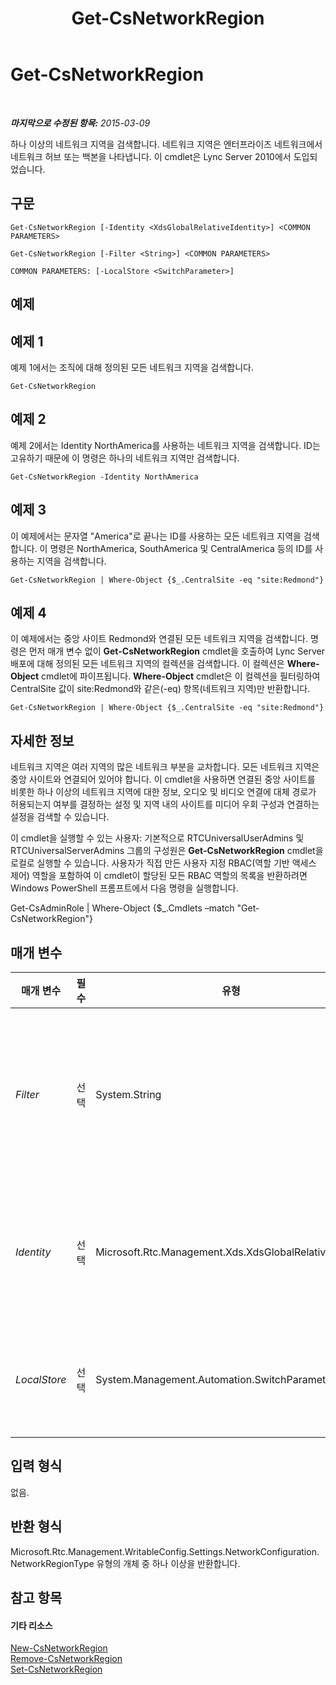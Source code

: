 ﻿---
title: Get-CsNetworkRegion
TOCTitle: Get-CsNetworkRegion
ms:assetid: 5c9eef10-16c1-45f7-ae7b-2bee0965b421
ms:mtpsurl: https://technet.microsoft.com/ko-kr/library/Gg398406(v=OCS.15)
ms:contentKeyID: 49303760
ms.date: 08/24/2015
mtps_version: v=OCS.15
ms.translationtype: HT
---

# Get-CsNetworkRegion

 

_**마지막으로 수정된 항목:** 2015-03-09_

하나 이상의 네트워크 지역을 검색합니다. 네트워크 지역은 엔터프라이즈 네트워크에서 네트워크 허브 또는 백본을 나타냅니다. 이 cmdlet은 Lync Server 2010에서 도입되었습니다.

## 구문

    Get-CsNetworkRegion [-Identity <XdsGlobalRelativeIdentity>] <COMMON PARAMETERS>

    Get-CsNetworkRegion [-Filter <String>] <COMMON PARAMETERS>

    COMMON PARAMETERS: [-LocalStore <SwitchParameter>]

## 예제

## 예제 1

예제 1에서는 조직에 대해 정의된 모든 네트워크 지역을 검색합니다.

    Get-CsNetworkRegion

## 예제 2

예제 2에서는 Identity NorthAmerica를 사용하는 네트워크 지역을 검색합니다. ID는 고유하기 때문에 이 명령은 하나의 네트워크 지역만 검색합니다.

    Get-CsNetworkRegion -Identity NorthAmerica

## 예제 3

이 예제에서는 문자열 "America"로 끝나는 ID를 사용하는 모든 네트워크 지역을 검색합니다. 이 명령은 NorthAmerica, SouthAmerica 및 CentralAmerica 등의 ID를 사용하는 지역을 검색합니다.

    Get-CsNetworkRegion | Where-Object {$_.CentralSite -eq "site:Redmond"}

## 예제 4

이 예제에서는 중앙 사이트 Redmond와 연결된 모든 네트워크 지역을 검색합니다. 명령은 먼저 매개 변수 없이 **Get-CsNetworkRegion** cmdlet을 호출하여 Lync Server 배포에 대해 정의된 모든 네트워크 지역의 컬렉션을 검색합니다. 이 컬렉션은 **Where-Object** cmdlet에 파이프됩니다. **Where-Object** cmdlet은 이 컬렉션을 필터링하여 CentralSite 값이 site:Redmond와 같은(-eq) 항목(네트워크 지역)만 반환합니다.

    Get-CsNetworkRegion | Where-Object {$_.CentralSite -eq "site:Redmond"}

## 자세한 정보

네트워크 지역은 여러 지역의 많은 네트워크 부분을 교차합니다. 모든 네트워크 지역은 중앙 사이트와 연결되어 있어야 합니다. 이 cmdlet을 사용하면 연결된 중앙 사이트를 비롯한 하나 이상의 네트워크 지역에 대한 정보, 오디오 및 비디오 연결에 대체 경로가 허용되는지 여부를 결정하는 설정 및 지역 내의 사이트를 미디어 우회 구성과 연결하는 설정을 검색할 수 있습니다.

이 cmdlet을 실행할 수 있는 사용자: 기본적으로 RTCUniversalUserAdmins 및 RTCUniversalServerAdmins 그룹의 구성원은 **Get-CsNetworkRegion** cmdlet을 로컬로 실행할 수 있습니다. 사용자가 직접 만든 사용자 지정 RBAC(역할 기반 액세스 제어) 역할을 포함하여 이 cmdlet이 할당된 모든 RBAC 역할의 목록을 반환하려면 Windows PowerShell 프롬프트에서 다음 명령을 실행합니다.

Get-CsAdminRole | Where-Object {$\_.Cmdlets –match "Get-CsNetworkRegion"}

## 매개 변수


<table>
<colgroup>
<col style="width: 25%" />
<col style="width: 25%" />
<col style="width: 25%" />
<col style="width: 25%" />
</colgroup>
<thead>
<tr class="header">
<th>매개 변수</th>
<th>필수</th>
<th>유형</th>
<th>설명</th>
</tr>
</thead>
<tbody>
<tr class="odd">
<td><p><em>Filter</em></p></td>
<td><p>선택</p></td>
<td><p>System.String</p></td>
<td><p>이 매개 변수를 사용하면 조직에 대해 구성된 모든 네트워크 지역의 ID에 대해 와일드카드 검색을 수행할 수 있습니다. 즉, 와일드카드 문자를 사용하여 ID의 일부를 필터링할 수 있습니다.</p></td>
</tr>
<tr class="even">
<td><p><em>Identity</em></p></td>
<td><p>선택</p></td>
<td><p>Microsoft.Rtc.Management.Xds.XdsGlobalRelativeIdentity</p></td>
<td><p>검색할 네트워크 지역의 고유한 식별자입니다. ID는 해당 지역을 고유하게 식별하는 문자열 형식입니다. ID는 NetworkRegionID와 동일합니다.</p></td>
</tr>
<tr class="odd">
<td><p><em>LocalStore</em></p></td>
<td><p>선택</p></td>
<td><p>System.Management.Automation.SwitchParameter</p></td>
<td><p>중앙 관리 저장소 자체가 아니라 중앙 관리 저장소의 로컬 복제본에서 네트워크 지역 정보를 검색합니다.</p></td>
</tr>
</tbody>
</table>


## 입력 형식

없음.

## 반환 형식

Microsoft.Rtc.Management.WritableConfig.Settings.NetworkConfiguration.NetworkRegionType 유형의 개체 중 하나 이상을 반환합니다.

## 참고 항목

#### 기타 리소스

[New-CsNetworkRegion](new-csnetworkregion.md)  
[Remove-CsNetworkRegion](remove-csnetworkregion.md)  
[Set-CsNetworkRegion](set-csnetworkregion.md)

